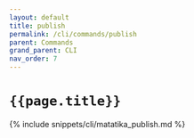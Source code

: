 ```yaml
---
layout: default
title: publish
permalink: /cli/commands/publish
parent: Commands
grand_parent: CLI
nav_order: 7
---
```


# `{{page.title}}`

{% include snippets/cli/matatika_publish.md %}
